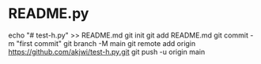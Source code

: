 # README.py
echo "# test-h.py" >> README.md git init git add README.md git commit -m "first commit" git branch -M main git remote add origin https://github.com/akjwi/test-h.py.git git push -u origin main
